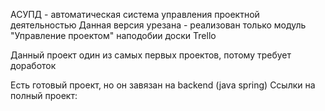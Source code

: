 АСУПД - автоматическая система управления проектной деятельностью
Данная версия урезана - реализован только модуль "Управление проектом" наподобии доски Trello

Данный проект один из самых первых проектов, потому требует доработок

Есть готовый проект, но он завязан на backend (java spring)
Ссылки на полный проект:
